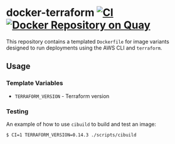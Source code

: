 # docker-terraform [![CI](https://github.com/azavea/docker-terraform/workflows/CI/badge.svg?branch=master)](https://github.com/azavea/docker-terraform/actions?query=workflow%3ACI) [![Docker Repository on Quay](https://quay.io/repository/azavea/terraform/status "Docker Repository on Quay")](https://quay.io/repository/azavea/terraform)

This repository contains a templated `Dockerfile` for image variants designed to run deployments using the AWS CLI and `terraform`.

## Usage

### Template Variables

- `TERRAFORM_VERSION` - Terraform version

### Testing

An example of how to use `cibuild` to build and test an image:

```bash
$ CI=1 TERRAFORM_VERSION=0.14.3 ./scripts/cibuild
```
